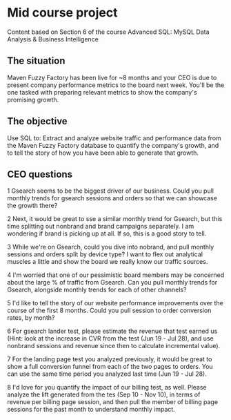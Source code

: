 # Mid course project
Content based on Section 6 of the course Advanced SQL: MySQL Data Analysis & Business Intelligence

## The situation
Maven Fuzzy Factory has been live for ~8 months and your CEO is due to present company performance metrics to the board next week. You'll be the one tasked with preparing relevant metrics to show the company's promising growth.

## The objective
Use SQL to:
Extract and analyze website traffic and performance data from the Maven Fuzzy Factory database to quantify the company's growth, and to tell the story of how you have been able to generate that growth.


## CEO questions
1 Gsearch seems to be the biggest driver of our business. Could you pull monthly trends for gsearch sessions and orders so that we can showcase the growth there?

2 Next, it would be great to sse a similar monthly trend for Gsearch, but this time splitting out nonbrand and brand campaigns separately. I am wondering if brand is picking up at all. If so, this is a good story to tell.

3 While we're on Gsearch, could you dive into nobrand, and pull monthly sessions and orders split by device type? I want to flex out analytical muscles a little and show the board we really know our traffic sources.

4 I'm worried that one of our pessimistic board members may be concerned about the large % of traffic from Gsearch. Can you pull monthly trends for Gsearch, alongside monthly trends for each of other channels?

5 I'd like to tell the story of our website performance improvements over the course of the first 8 months. Could you pull session to order conversion rates, by month?

6 For gsearch lander test, please estimate the revenue that test earned us (Hint: look at the increase in CVR from the test (Jun 19 - Jul 28), and use nonbrand sessions and revenue since then to calculate incremental value).

7 For the landing page test you analyzed previously, it would be great to show a full conversion funnel from each of the two pages to orders. You can use the same time period you analyzed last time (Jun 19 - Jul 28).

8 I'd love for you quantify the impact of our billing test, as well. Please analyze the lift generated from the tes (Sep 10 - Nov 10), in terms of revenue per billing page session, and then pull the member of billing page sessions for the past month to understand monthly impact.